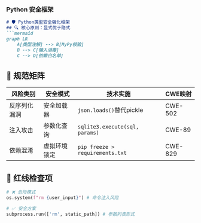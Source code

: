 ### **Python 安全框架**
```markdown
# 🛡️ Python类型安全强化框架
## 🔍 核心原则：显式优于隐式
```mermaid
graph LR
    A[类型注解] --> B[MyPy校验]
    B --> C[输入消毒]
    C --> D[依赖白名单]
```

## 📜 规范矩阵
| 风险类别       | 安全模式                    | 技术实施                          | CWE映射   |
|----------------|----------------------------|-----------------------------------|-----------|
| 反序列化漏洞   | 安全加载器                 | `json.loads()`替代pickle          | CWE-502   |
| 注入攻击       | 参数化查询                 | `sqlite3.execute(sql, params)`    | CWE-89    |
| 依赖混淆       | 虚拟环境锁定               | `pip freeze > requirements.txt`   | CWE-829   |

## 🚨 红线检查项
```python
# ❌ 危险模式
os.system(f"rm {user_input}") # 命令注入风险

# ✅ 安全方案
subprocess.run(['rm', static_path]) # 参数列表形式
```

